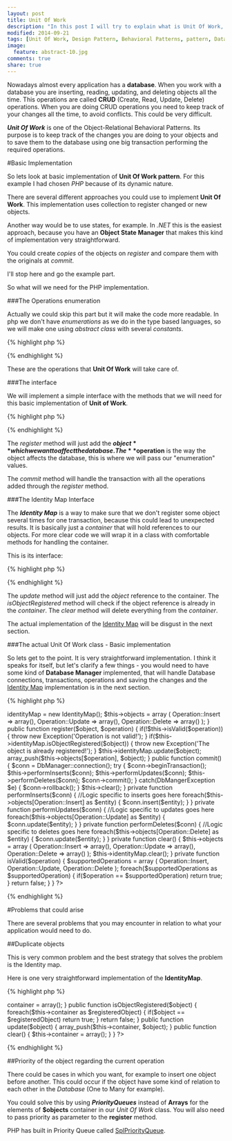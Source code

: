 ```yaml
---
layout: post
title: Unit Of Work
description: "In this post I will try to explain what is Unit Of Work, what problem it solves and how to implement it using PHP. I will provide code examples and talk about alternative ways to implement some of the components."
modified: 2014-09-21
tags: [Unit Of Work, Design Pattern, Behavioral Patterns, pattern, Databases, Object-Relational pattern, Identity Map, Priority Queue]
image:
  feature: abstract-10.jpg
comments: true
share: true  
--- 
```


Nowadays almost every application has a **database**. When you work with a database you are inserting, reading, updating, and deleting objects all the time. This operations are called **CRUD** (Create, Read, Update, Delete) operations. When you are doing CRUD operations you need to keep track of your changes all the time, to avoid conflicts. This could be very difficult.

***Unit Of Work*** is one of the Object-Relational Behavioral Patterns. Its purpose is to keep track of the changes you are doing to your objects and to save them to the database using one big transaction performing the required operations.

#Basic Implementation
	
So lets look at basic implementation of **Unit Of Work pattern**. For this example I had chosen *PHP* because of its dynamic nature. 

There are several different approaches you could use to implement **Unit Of Work**. This implementation uses collection to register changed or new objects. 

Another way would be to use states, for example. In *.NET* this is the easiest approach, because you have an **Object State Manager** that makes this kind of implementation very straightforward.

You could create *copies* of the objects on *register* and compare them with the originals at *commit*.

I'll stop here and go the example part.

So what will we need for the PHP implementation.
	
###The Operations enumeration
		
Actually we could skip this part but it will make the code more readable.
In php we don't have *enumerations* as we do in the type based languages, so we will make one using *abstract class* with several *constants*.   

{% highlight php %}	
<?php
	
	abstract class Operation
	{
		const Insert = 0;
		const Update = 1;
		const Delete = 2;
	}
	
?>
{% endhighlight %}

These are the operations that **Unit Of Work** will take care of.
	
###The interface

We will implement a simple interface with the methods that we will need for this basic implementation of **Unit of Work**.	

{% highlight php %}
<?php
	
	interface iUnitOfWork
	{
		public function register($object, $operation);
		public function commit();
	}
	
?>
{% endhighlight %}

The *register* method will just add the **$object** which we want to affect the database. The **$operation** is the way the object affects the database, this is where we will pass our "enumeration" values.

The *commit* method will handle the transaction with all the operations added through the *register* method.
	
###The Identity Map Interface

The ***Identity Map*** is a way to make sure that we don't register some object several times for one transaction, because this could lead to unexpected results.
It is basically just a *container* that will hold references to our objects. For more clear code we will wrap it in a class with comfortable methods for handling the container.

This is its interface:

{% highlight php %}
<?php
	
	interface iIdentityMap
	{
		public function update($object);
		public function isObjectRegistered($object);
		public function clear();
	}
	
?>
{% endhighlight %}

The *update* method will just add the *object* reference to the container.
The *isObjectRegistered* method will check if the object reference is already in the *container*.
The *clear* method will delete everything from the *container*.

The actual implementation of the [Identity Map](#identity-map) will be disgust in the next section.
	
###The actual Unit Of Work class - Basic implementation

So lets get to the point. It is very straightforward implementation. I think it speaks for itself, but let's clarify a few things - you would need to have some kind of **Database Manager** implemented, that will handle Database connections, transactions, operations and saving the changes and the [Identity Map](#identity-map) implementation is in the next section.
	
{% highlight php %}
<?php
	
	class UnitOfWork implements iUnitOfWork
	{
		private $objects;
		private $identityMap;
		
		public UnitOfWork()
		{
			$this->identityMap = new IdentityMap();
			
			$this->objects = array
			(
				Operation::Insert => array(),
				Operation::Update => array(),
				Operation::Delete => array()
			);
		}
		
		public function register($object, $operation)
		{
			if(!$this->isValid($operation))
			{
				throw new Exception('Operation is not valid!');
			}
			
			if($this->identityMap.isObjectRegistered($object))
			{
				throw new Exception('The object is already registered!');
			}
			
			$this->identityMap.update($object);
			array_push($this->objects[$operation], $object);
		}
		
		public function commit()
		{
			$conn = DbManager::connection();
			
			try 
			{
				$conn->beginTransaction();

				$this->performInserts($conn);
				$this->performUpdates($conn);
				$this->performDeletes($conn);

				$conn->commit();
			} 
			catch(DbMangerException $e) 
			{
				$conn->rollback();
			}

			$this->clear();
		}
		
		private function performInserts($conn)
		{
			//Logic specific to inserts goes here
			
			foreach($this->objects[Operation::Insert] as $entity) 
			{
				$conn.insert($entity);
			}
		}
		
		private function performUpdates($conn)
		{
			//Logic specific to updates goes here
			
			foreach($this->objects[Operation::Update] as $entity) 
			{
				$conn.update($entity);
			}
		}
		
		private function performDeletes($conn)
		{
			//Logic specific to deletes goes here
			
			foreach($this->objects[Operation::Delete] as $entity) 
			{
				$conn.update($entity);
			}
		}
		
		private function clear()
		{
			$this->objects = array
			(
				Operation::Insert => array(),
				Operation::Update => array(),
				Operation::Delete => array()
			);
			
			$this->identityMap.clear();
		}
		
		private function isValid($operation)
		{
			$supportedOperations = array
			(
				Operation::Insert,
				Operation::Update,
				Operation::Delete
			);
			
			foreach($supportedOperations as $supportedOperation)
			{
				if($operation == $supportedOperation) return true;
			}
			
			return false;
		}
	}
	
?>
{% endhighlight %}

#Problems that could arise

There are several problems that you may encounter in relation to what your application would need to do.

##Duplicate objects 

This is very common problem and the best strategy that solves the problem is the <a name="identity-map">Identity map</a>. 

Here is one very straightforward implementation of the **IdentityMap**.

{% highlight php %}
<?php
	
	class IdentityMap implements iIdentityMap
	{
		private $container;
		
		public IdentityMap()
		{
			$this->container = array();
		}
		
		public function isObjectRegistered($object)
		{
			foreach($this->container as $registeredObject)
			{
				if($object == $registeredObject) return true;
			}
			
			return false;
		}
		
		public function update($object)
		{
			array_push($this->container, $object);
		}
		
		public function clear()
		{
			$this->container = array();
		}
	}
	
?>
{% endhighlight %}
	
##Priority of the object regarding the current operation

There could be cases in which you want, for example to insert one object before another. This could occur if the object have some kind of relation to each other in the *Database* (One to Many for example).

You could solve this by using ***PriorityQueues*** instead of **Arrays** for the elements of **$objects** container in our *Unit Of Work* class. You will also need to pass priority as parameter to the **register** method.

PHP has built in Priority Queue called [SplPriorityQueue](http://php.net/manual/en/class.splpriorityqueue.php).

